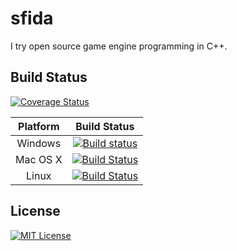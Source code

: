 
# sfida

I try open source game engine programming in C++.

## Build Status

[![Coverage Status](https://coveralls.io/repos/github/NishiiTakahiro/sfida/badge.svg?branch=master)](https://coveralls.io/github/NishiiTakahiro/sfida?branch=master)

| Platform | Build Status |
|:--------:|:------------:|
| Windows | [![Build status](https://ci.appveyor.com/api/projects/status/703edpvhcylwlg41/branch/master?svg=true)](https://ci.appveyor.com/project/NishiiTakahiro/sfida/branch/master) |
| Mac OS X | [![Build Status](https://travis-ci.org/NishiiTakahiro/sfida.svg?branch=master)](https://travis-ci.org/NishiiTakahiro/sfida) |
| Linux | [![Build Status](https://travis-ci.org/NishiiTakahiro/sfida.svg?branch=master)](https://travis-ci.org/NishiiTakahiro/sfida) |

## License

[![MIT License](http://img.shields.io/badge/license-MIT-blue.svg?style=flat)](LICENSE.md)